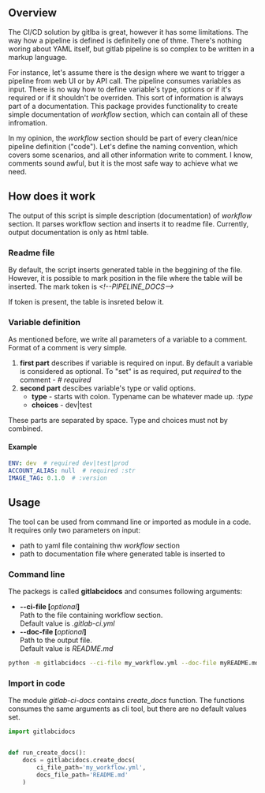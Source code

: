 ## Overview

The CI/CD solution by gitlba is great, however it has some limitations. The way how a pipeline is defined is definitelly one of thme. There's nothing woring about YAML itself, but gitlab pipeline is so complex to be written in a markup language.

For instance, let's assume there is the design where we want to trigger a pipeline from web UI or by API call. The pipeline consumes variables as input. There is no way how to define variable's type, options or if it's required or if it shouldn't be overriden. This sort of information is always part of a documentation. This package provides functionality to create simple documentation of *workflow* section, which can contain all of these infromation.

In my opinion, the *workflow* section should be part of every clean/nice pipeline definition ("code").
Let's define the naming convention, which covers some scenarios, and all other information write to comment. I know, comments sound awful, but it is the most safe way to achieve what we need.

## How does it work
The output of this script is simple description (documentation) of *workflow* section. It parses workflow section and inserts it to readme file. Currently, output documentation is only as html table.

### Readme file
By default, the script inserts generated table in the beggining of the file. However, it is possible to mark position in the file where the table will be inserted. The mark token is *\<!--PIPELINE_DOCS-->*

If token is present, the table is insreted below it.

### Variable definition
As mentioned before, we write all parameters of a variable to a comment. Format of a comment is very simple.
1. **first part** describes if variable is required on input. By default a variable is considered as optional. To "set" is as required, put *required* to the comment - *# required*
1. **second part** descibes variable's type or valid options.
    - **type** - starts with colon. Typename can be whatever made up. *:type*
    - **choices** - dev|test

These parts are separated by space. Type and choices must not by combined.

#### Example
```yaml
ENV: dev  # required dev|test|prod
ACCOUNT_ALIAS: null  # required :str
IMAGE_TAG: 0.1.0  # :version
```

## Usage
The tool can be used from command line or imported as module in a code. It requires only two parameters on input:
- path to yaml file containing thw *workflow* section
- path to documentation file where generated table is inserted to

### Command line
The packegs is called **gitlabcidocs** and consumes following arguments:
- **--ci-file [**_optional_**]**
<br>Path to the file containing workflow section.
<br>Default value is *.gitlab-ci.yml*
- **--doc-file [**_optional_**]**
<br>Path to the output file.
<br>Default value is *README.md*

```bash
python -m gitlabcidocs --ci-file my_workflow.yml --doc-file myREADME.md
```

### Import in code
The module *gitlab-ci-docs* contains *create_docs* function. The functions consumes the same arguments as cli tool, but there are no default values set.
```python
import gitlabcidocs


def run_create_docs():
    docs = gitlabcidocs.create_docs(
        ci_file_path='my_workflow.yml',
        docs_file_path='README.md'
    )
```